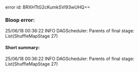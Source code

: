 error id: BRXHTtG2cKumkSVl93wUHQ==
### Bloop error:

25/06/18 00:36:22 INFO DAGScheduler: Parents of final stage: List(ShuffleMapStage 27)
#### Short summary: 

25/06/18 00:36:22 INFO DAGScheduler: Parents of final stage: List(ShuffleMapStage 27)